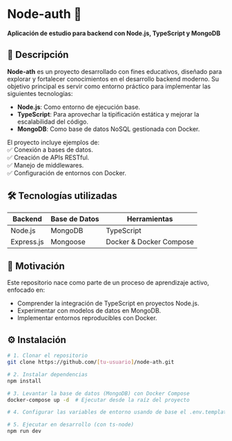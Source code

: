 # Node-auth 🚀

**Aplicación de estudio para backend con Node.js, TypeScript y MongoDB**

## 📖 Descripción

**Node-ath** es un proyecto desarrollado con fines educativos, diseñado para explorar y fortalecer conocimientos en el desarrollo backend moderno. Su objetivo principal es servir como entorno práctico para implementar las siguientes tecnologías:

- **Node.js**: Como entorno de ejecución base.
- **TypeScript**: Para aprovechar la tipificación estática y mejorar la escalabilidad del código.
- **MongoDB**: Como base de datos NoSQL gestionada con Docker.

El proyecto incluye ejemplos de:  
✅ Conexión a bases de datos.  
✅ Creación de APIs RESTful.  
✅ Manejo de middlewares.  
✅ Configuración de entornos con Docker.

## 🛠️ Tecnologías utilizadas

| **Backend** | **Base de Datos** | **Herramientas**        |
| ----------- | ----------------- | ----------------------- |
| Node.js     | MongoDB           | TypeScript              |
| Express.js  | Mongoose          | Docker & Docker Compose |

## 🚀 Motivación

Este repositorio nace como parte de un proceso de aprendizaje activo, enfocado en:

- Comprender la integración de TypeScript en proyectos Node.js.
- Experimentar con modelos de datos en MongoDB.
- Implementar entornos reproducibles con Docker.

## ⚙️ Instalación

```bash
# 1. Clonar el repositorio
git clone https://github.com/[tu-usuario]/node-ath.git

# 2. Instalar dependencias
npm install

# 3. Levantar la base de datos (MongoDB) con Docker Compose
docker-compose up -d  # Ejecutar desde la raíz del proyecto

# 4. Configurar las variables de entorno usando de base el .env.template 

# 5. Ejecutar en desarrollo (con ts-node)
npm run dev
```
